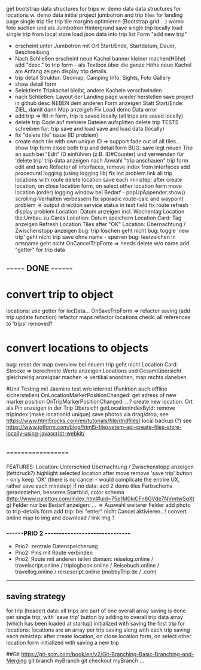 
get bootstrap
data structures for trips w. demo data
data structures for locations w. demo data
initial project
jumbotron and trip tiles for landing page
single trip tile
trip tile margins optimieren (Bootstrap grid ...)
womo foto suchen und als Jumbotron Hintergrund
save single trip locally
load single trip from local store
load json data into trip list
Form "add new trip" 
- erscheint unter Jumbotron mit 
  Ort Start/Ende, Startdatum, Dauer, Beschreibung
- Nach Schließen erscheint neue Kachel 
banner kleiner machen(Höhe)
add "desc." to trip form - als Textbox über die ganze Höhe
neue Kachel am Anfang zeigen
display trip details
- trip detail Struktur: Geomap, Camping Info, Sights, Foto Gallery
- show detail form
- Selektierte Tripkachel bleibt, andere Kacheln verschwinden
- nach Schließen: Layout der Landing page wieder herstellen
save project in github 
desc NEBEN dem anderen Form anzeigen
Statt Start/Ende: ZIEL, damit dann Map anzeigeh
Fix Load demo Data error
- add trip => fill in form, trip is saved locally (all trips are saved locally)
- delete trip
Code auf mehrere Dateien aufsplitten
delete trip
TESTS schreiben für: trip save and load 
save and load data (locally)
- fix "delete tile" issue (ID problem)
- create each tile with own unique ID => support fade out of all tiles...
show trip form 
close both trip and detail form 
BUG: save legt neuen Trip an auch bei "Edit"
ID einführen (z.B. ID#Counter) und verwenden für 'delete trip'
trip data anzeigen nach Anwahl "trip anschauen" 
trip form edit and save
Refactor all interfaces, remove index from interfaces
add procedural logging (using logging lib)
fix init problem
link all trip locations with route
delete location
save each ministep: after create location, on close location form, on select other location form
move location (order)
logging window bei Bedarf - popUpAppender.show()
scrolling-Verhalten verbessern
fix sporadic route-calc and waypoint problem => output direction service status in text field
fix route refresh display problem
Location: Datum anzeigen incl. Wochentag
Location tile:Umbau zu Cards
Location: Datum speichern 
Location Card: Tag anzeigen 
Refresh Location Tiles after "OK"
Location: Übernachtung / Zwischenstopp anzeigen 
bug: trip löschen geht nicht
bug: toggle 'new trip' geht nicht
trip save ohne name - sperren
bug: leerzeichen in ortsname geht nicht
OnCancelTripForm => needs delete w/o name
add "getter" for trip data
## ----- DONE ------
# convert trip to object 
  locations: use getter for locData...
  OnSaveTripForm => refactor saving (add trip.update function)
  refactor maps
  refactor locations
  check: all references to 'trips' removed?
# convert locations to objects 

bug: reset der map overview bei neuem trip geht nicht
Location Card: Strecke => berechnete Werte anzeigen 
Locations und Gesamtübersicht gleichzeitig anzeigbar machen => vertikal anordnen, map rechts daneben


#Unit Testing mit Jasmine
test w/o internet (Funktion auch offline sicherstellen)
OnLocationMarkerPositionChanged: get adress of new marker position
OnTripMarkerPositionChanged: ...?
create new location: Ort als Pin anzeigen in der Trip Übersicht
getLocationIndexById: remove tripIndex (make locationId unique)
save photos via drag/drop, see https://www.html5rocks.com/en/tutorials/file/dndfiles/
local backup (?) see https://www.jotform.com/blog/html5-filesystem-api-create-files-store-locally-using-javascript-webkit/ 
## -----------------

FEATURES:
Location: Unterschied Übernachtung / Zwischenstopp anzeigen (fettdruck?)
highlight selected location after move
remove 'save trip' button - only keep 'OK' (there is no cancel - would complicate the entrire UX, rather save each ministep)
if no data: add 2 demo tiles
Farbschema geradeziehen, besseres Startbild, 
color schema (http://www.paletton.com/index.html#uid=75q1M0kiCFn8GVde7NVmtwSqXtg)
Felder nur bei Bedarf anzeigen: ... => Auswahl weiterer Felder
add photo to trip-details form
add trip: bei "enter" nicht Cancel aktivieren...!
convert online map to img and download / link img ?

### ------PRIO 2 ------------------------------
- Prio2: zentrale Datenspeicherung
- Prio2: Pins mit Route verbinden
- Prio2: Route mit anderen teilen
domain: 
reiselog.online / 
travelscript.online / 
triplogbook.online / Reisebuch.online / travellog.online / reisescript.online    (mobbyTrip.de / .com)


---------------------------------------------------------
## saving strategy
for trip (header) data: 
  all trips are part of one overall array
  saving is done per single trip, with 'save trip' button
  by adding to overall trip data array (which has been loaded at startup)
  initialized with saving the first trip
for locations:
  locations are an array per trip
  saving along with each trip
  saving each ministep: after create location, on close location form, on select other location form
  initialized with saving a new trip

##Git
    https://git-scm.com/book/en/v2/Git-Branching-Basic-Branching-and-Merging
    git branch myBranch
    git checkout myBranch
    ...
